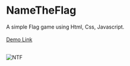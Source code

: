 # NameTheFlag
A simple Flag game using Html, Css, Javascript. <br><br>
<a href="https://jo-erl.github.io/NameTheFlag/">Demo Link</a><br><br>

![NTF](https://github.com/Jo-erl/NameTheFlag/assets/133300552/0f7bbcf5-74d5-4cb9-bcf6-1b3e186b2227)
